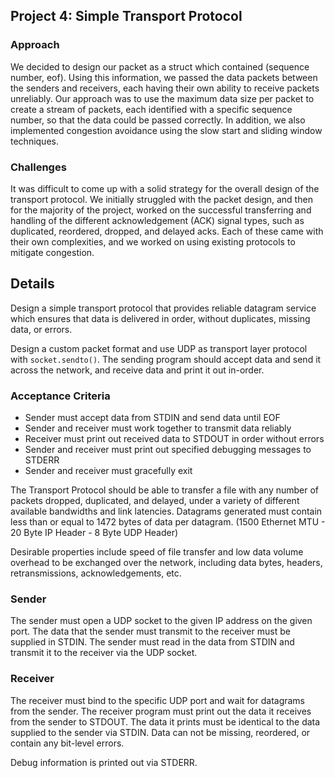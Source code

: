 ## Project 4: Simple Transport Protocol
### Approach
We decided to design our packet as a struct which contained (sequence number, eof). Using this information, we passed the data packets between the senders and receivers, each having their own ability to receive packets unreliably. Our approach was to use the maximum data size per packet to create a stream of packets, each identified with a specific sequence number, so that the data could be passed correctly. In addition, we also implemented congestion avoidance using the slow start and sliding window techniques.

### Challenges
It was difficult to come up with a solid strategy for the overall design of the transport protocol. We initially struggled with the packet design, and then for the majority of the project, worked on the successful transferring and handling of the different acknowledgement (ACK) signal types, such as duplicated, reordered, dropped, and delayed acks. Each of these came with their own complexities, and we worked on using existing protocols to mitigate congestion. 

## Details
Design a simple transport protocol that provides reliable datagram service which ensures that data is delivered in order, without duplicates, missing data, or errors.

Design a custom packet format and use UDP as transport layer protocol with `socket.sendto()`. The sending program should accept data and send it across the network, and receive data and print it out in-order.

### Acceptance Criteria 
- Sender must accept data from STDIN and send data until EOF
- Sender and receiver must work together to transmit data reliably
- Receiver must print out received data to STDOUT in order without errors
- Sender and receiver must print out specified debugging messages to STDERR
- Sender and receiver must gracefully exit

The Transport Protocol should be able to transfer a file with any number of packets dropped, duplicated, and delayed, under a variety of different available bandwidths and link latencies. Datagrams generated must contain less than or equal to 1472 bytes of data per datagram. (1500 Ethernet MTU - 20 Byte IP Header - 8 Byte UDP Header)

Desirable properties include speed of file transfer and low data volume overhead to be exchanged over the network, including data bytes, headers, retransmissions, acknowledgements, etc.

### Sender
The sender must open a UDP socket to the given IP address on the given port. The data that the sender must transmit to the receiver must be supplied in STDIN. The sender must read in the data from STDIN and transmit it to the receiver via the UDP socket.

### Receiver
The receiver must bind to the specific UDP port and wait for datagrams from the sender. The receiver program must print out the data it receives from the sender to STDOUT. The data it prints must be identical to the data supplied to the sender via STDIN. Data can not be missing, reordered, or contain any bit-level errors.

Debug information is printed out via STDERR.